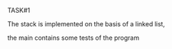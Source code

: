 TASK#1

The stack is implemented on the basis of a linked list, 

the main contains some tests of the program
